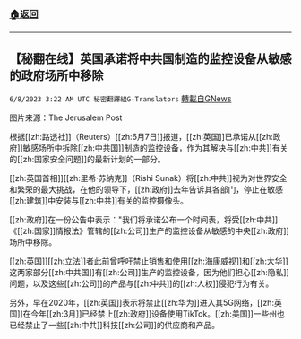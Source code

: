 ###  [:house:返回](README.md)
---


## 【秘翻在线】英国承诺将中共国制造的监控设备从敏感的政府场所中移除
`6/8/2023 3:22 AM UTC 秘密翻譯組G-Translators` [轉載自GNews](https://gnews.org/articles/1367092)

         

图片来源：The Jerusalem Post

根据[[zh:路透社]]（Reuters）[[zh:6月7日]]报道，[[zh:英国]]已承诺从[[zh:政府]]敏感场所中拆除[[zh:中共国]]制造的监控设备，作为其解决与[[zh:中共]]有关的[[zh:国家安全问题]]的最新计划的一部分。

[[zh:英国首相]][[zh:里希·苏纳克]]（Rishi Sunak）将[[zh:中共]]视为对世界安全和繁荣的最大挑战，在他的领导下，[[zh:政府]]去年告诉其各部门，停止在敏感[[zh:建筑]]中安装与[[zh:中共]]有关的监控摄像头。

[[zh:政府]]在一份公告中表示："我们将承诺公布一个时间表，将受[[zh:中共]]《[[zh:国家]]情报法》管辖的[[zh:公司]]生产的监控设备从敏感的中央[[zh:政府]]场所中移除。

[[zh:英国]][[zh:立法]]者此前曾呼吁禁止销售和使用[[zh:海康威视]]和[[zh:大华]]这两家部分[[zh:中共国]]有[[zh:公司]]生产的监控设备，因为他们担心[[zh:隐私]]问题，以及这些[[zh:公司]]的产品与[[zh:中共]]的[[zh:人权]]侵犯行为有关。

另外，早在2020年，[[zh:英国]]表示将禁止[[zh:华为]]进入其5G网络，[[zh:英国]]在今年[[zh:3月]]已经禁止[[zh:政府]]设备使用TikTok。[[zh:美国]]一些州也已经禁止了一些[[zh:中共]]科技[[zh:公司]]的供应商和产品。
